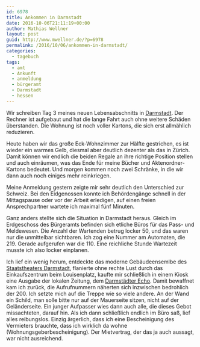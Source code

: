 ```yaml
---
id: 6978
title: Ankommen in Darmstadt
date: 2016-10-06T21:11:19+00:00
author: Mathias Wellner
layout: post
guid: http://www.mwellner.de/?p=6978
permalink: /2016/10/06/ankommen-in-darmstadt/
categories:
  - tagebuch
tags:
  - amt
  - Ankunft
  - anmeldung
  - bürgeramt
  - Darmstadt
  - hessen
---
```

Wir schreiben Tag 3 meines neuen Lebensabschnitts in <a href="https://www.darmstadt.de/" target="_blank">Darmstadt</a>. Der Rechner ist aufgebaut und hat die lange Fahrt auch ohne weitere Schäden überstanden. Die Wohnung ist noch voller Kartons, die sich erst allmählich reduzieren. 

Heute haben wir das große Eck-Wohnzimmer zur Hälfte gestrichen, es ist wieder ein warmes Gelb, diesmal aber deutlich dezenter als das in Zürich. Damit können wir endlich die beiden Regale an ihre richtige Position stellen und auch einräumen, was das Ende für meine Bücher und Aktenordner-Kartons bedeutet. Und morgen kommen noch zwei Schränke, in die wir dann auch noch einiges mehr reinkriegen. 

Meine Anmeldung gestern zeigte mir sehr deutlich den Unterschied zur Schweiz. Bei den Eidgenossen konnte ich Behördengänge schnell in der Mittagspause oder vor der Arbeit erledigen, auf einen freien Ansprechpartner wartete ich maximal fünf Minuten. 

Ganz anders stellte sich die Situation in Darmstadt heraus. Gleich im Erdgeschoss des Bürgeramts befinden sich etliche Büros für das Pass- und Meldewesen. Die Anzahl der Wartenden betrug locker 50, und das waren nur die unmittelbar sichtbaren. Ich zog eine Nummer am Automaten, die 219. Gerade aufgerufen war die 110. Eine reichliche Stunde Wartezeit musste ich also locker einplanen. 

Ich lief ein wenig herum, entdeckte das moderne Gebäudeensemlbe des <a href="https://www.staatstheater-darmstadt.de/" target="_blank">Staatstheaters Darmstadt</a>, flanierte ohne rechte Lust durch das Einkaufszentrum beim Louisenplatz, kaufte mir schließlich in einem Kiosk eine Ausgabe der lokalen Zeitung, dem <a href="http://www.echo-online.de" target="_blank">Darmstädter Echo</a>. Damit bewaffnet kam ich zurück, die Aufrufnummern näherten sich inzwischen bedrohlich der 200. Ich setzte mich auf die Treppe wie so viele andere. An der Wand ein Schild, man solle bitte nur auf der Mauerseite sitzen, nicht auf der Geländerseite. Ein junger Aufpasser wies dann auch alle, die dieses Gebot missachteten, darauf hin. Als ich dann schließlich endlich im Büro saß, lief alles reibungslos. Einzig ärgerlich, dass ich eine Bescheinigung des Vermieters brauchte, dass ich wirklich da wohne (Wohnungsgeberbescheinigung). Der Mietvertrag, der das ja auch aussagt, war nicht ausreichend.
